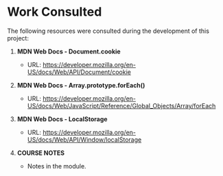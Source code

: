 # Work Consulted

The following resources were consulted during the development of this project:

1. **MDN Web Docs - Document.cookie**  
   - URL: https://developer.mozilla.org/en-US/docs/Web/API/Document/cookie  

2. **MDN Web Docs - Array.prototype.forEach()**  
   - URL: https://developer.mozilla.org/en-US/docs/Web/JavaScript/Reference/Global_Objects/Array/forEach  

3. **MDN Web Docs - LocalStorage**  
   - URL: https://developer.mozilla.org/en-US/docs/Web/API/Window/localStorage  

4. **COURSE NOTES**
   - Notes in the module. 
